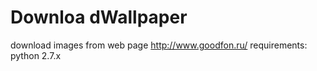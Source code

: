 # Downloa dWallpaper
download images from web page http://www.goodfon.ru/
requirements:
python 2.7.x
